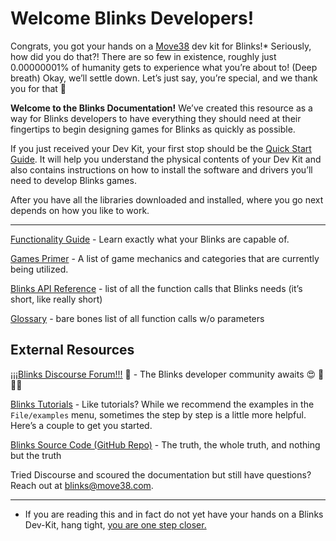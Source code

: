 <head> <link rel="icon" type="image/ico"  href="favicon.ico" /> </head>

# Welcome Blinks Developers!

Congrats, you got your hands on a [Move38](https://www.move38.com/) dev kit for Blinks!* Seriously, how did you do that?! There are so few in existence, roughly just 0.00000001% of humanity gets to experience what you’re about to!  (Deep breath) Okay, we’ll settle down. Let’s just say, you’re special, and we thank you for that 🙂

**Welcome to the Blinks Documentation!** We’ve created this resource as a way for Blinks developers to have everything they should need at their fingertips to begin designing games for Blinks as quickly as possible. 

If you just received your Dev Kit, your first stop should be the [Quick Start Guide](quickstart.md). It will help you understand the physical contents of your Dev Kit and also contains instructions on how to install the software and drivers you’ll need to develop Blinks games. 

After you have all the libraries downloaded and installed, where you go next depends on how you like to work. 

----------

[Functionality Guide](functionality.md) - Learn exactly what your Blinks are capable of.

[Games Primer](primer.md) - A list of game mechanics and categories that are currently being utilized.

[Blinks API Reference](api.md) - list of all the function calls that Blinks needs (it’s short, like really short) 

[Glossary](glossary.md) - bare bones list of all function calls w/o parameters


## External Resources

[¡¡¡Blinks Discourse Forum!!!](http://forum.move38.com/) 🙂 - The Blinks developer community awaits 😍 🤠 🤗😨 

[Blinks Tutorials](http://forum.move38.com/c/tutorials) - Like tutorials? While we recommend the examples in the `File/examples` menu, sometimes the step by step is a little more helpful. Here’s a couple to get you started.

[Blinks Source Code (GitHub Repo)](https://github.com/Move38/Move38-Arduino-Platform) - The truth, the whole truth, and nothing but the truth

Tried Discourse and scoured the documentation but still have questions? 
Reach out at blinks@move38.com.


----------

* If you are reading this and in fact do not yet have your hands on a Blinks Dev-Kit, hang tight, [you are one step closer.](https://blinks.backerkit.com/hosted_preorders)
